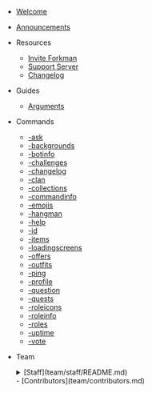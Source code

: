 - [Welcome](README.md)
- [Announcements](ANNOUNCEMENTS.md)

- Resources

  - [Invite Forkman](https://discord.com/oauth2/authorize?client\_id=1037396167123816499\&scope=bot%20applications.commands\&permissions=388161)
  - [Support Server](https://discord.gg/DEEZY5cwpy)
  - [Changelog](CHANGELOG.md)

- Guides

  - [Arguments](guides/arguments.md)

- Commands

  - [-ask](commands/ask.md)
  - [-backgrounds](commands/backgrounds.md)
  - [-botinfo](commands/botinfo.md)
  - [-challenges](commands/challenges.md)
  - [-changelog](commands/changelog.md)
  - [-clan](commands/clan.md)
  - [-collections](commands/collections.md)
  - [-commandinfo](commands/commandinfo.md)
  - [-emojis](commands/emojis.md)
  - [-hangman](commands/hangman.md)
  - [-help](commands/help.md)
  - [-id](commands/id.md)
  - [-items](commands/items.md)
  - [-loadingscreens](commands/loadingscreens.md)
  - [-offers](commands/offers.md)
  - [-outfits](commands/outfits.md)
  - [-ping](commands/ping.md)
  - [-profile](commands/profile.md)
  - [-question](commands/question.md)
  - [-quests](commands/quests.md)
  - [-roleicons](commands/roleicons.md)
  - [-roleinfo](commands/roleinfo.md)
  - [-roles](commands/roles.md)
  - [-uptime](commands/uptime.md)
  - [-vote](commands/vote.md)

- Team
    <details>
    <summary>[Staff](team/staff/README.md)</summary>
      - [Developers](team/staff/developers.md) </details>
    - [Contributors](team/contributors.md)
